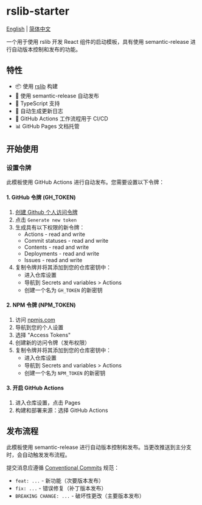 # rslib-starter

[English](README.md) | [简体中文](README_ZH.md)

一个用于使用 rslib 开发 React 组件的启动模板，具有使用 semantic-release 进行自动版本控制和发布的功能。

## 特性

- 📦 使用 [rslib](https://github.com/web-infra-dev/rslib) 构建
- 🚀 使用 semantic-release 自动发布
- 🎯 TypeScript 支持
- 📝 自动生成更新日志
- 🔄 GitHub Actions 工作流程用于 CI/CD
- 📊 GitHub Pages 文档托管

## 开始使用

### 设置令牌

此模板使用 GitHub Actions 进行自动发布。您需要设置以下令牌：

#### 1. GitHub 令牌 (GH_TOKEN)

1. [创建 Github 个人访问令牌](https://github.com/settings/tokens)
2. 点击 `Generate new token`
3. 生成具有以下权限的新令牌：
   - Actions - read and write
   - Commit statuses - read and write
   - Contents - read and write
   - Deployments - read and write
   - Issues - read and write
4. 复制令牌并将其添加到您的仓库密钥中：
   - 进入仓库设置
   - 导航到 Secrets and variables > Actions
   - 创建一个名为 `GH_TOKEN` 的新密钥

#### 2. NPM 令牌 (NPM_TOKEN)

1. 访问 [npmjs.com](https://www.npmjs.com/)
2. 导航到您的个人设置
3. 选择 "Access Tokens"
4. 创建新的访问令牌（发布权限）
5. 复制令牌并将其添加到您的仓库密钥中：
   - 进入仓库设置
   - 导航到 Secrets and variables > Actions
   - 创建一个名为 `NPM_TOKEN` 的新密钥

#### 3. 开启 GitHub Actions

1. 进入仓库设置，点击 Pages
2. 构建和部署来源：选择 GitHub Actions

## 发布流程

此模板使用 semantic-release 进行自动版本控制和发布。当更改推送到主分支时，会自动触发发布流程。

提交消息应遵循 [Conventional Commits](https://www.conventionalcommits.org/) 规范：

- `feat: ...` - 新功能（次要版本发布）
- `fix: ...` - 错误修复（补丁版本发布）
- `BREAKING CHANGE: ...` - 破坏性更改（主要版本发布）